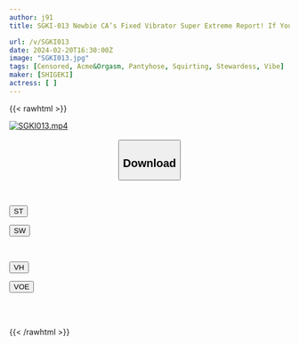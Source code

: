 ```yaml
---
author: j91
title: SGKI-013 Newbie CA’s Fixed Vibrator Super Extreme Report! If You Can Read The Entire Announcement Manuscript, You Will Win 1 Million Yen! If You Give Up, You Will Be Immediately Punished By Wearing Crab-Crotch Black Pantyhose.

url: /v/SGKI013
date: 2024-02-20T16:30:00Z
image: "SGKI013.jpg"
tags: [Censored, Acme&Orgasm, Pantyhose, Squirting, Stewardess, Vibe]
maker: [SHIGEKI]
actress: [ ]
---
```



{{< rawhtml >}}

<div class="video" data-videoid="OYO34lDyJwT9k4">
    <a href="javascript:;">
        <img src="/v/SGKI013/SGKI013.jpg" width="WIDTH" height="HEIGHT" alt="SGKI013.mp4" loading="lazy">
    </a>
</div>

<script type="text/javascript" src="https://j91.asia/asset/on-demand-st.js"></script>

<br>
  <link rel="stylesheet" href="https://j91.asia/asset/bs5.css">
  
  <center>
  <button class="btn btn-primary" type="button" data-bs-toggle="collapse" data-bs-target=".multi-collapse" aria-expanded="false" aria-controls="multiCollapseExample1 multiCollapseExample2"><h2>Download</h2></button></center>
</p>
<div class="row">
  <div class="col">
    <div class="collapse multi-collapse" id="multiCollapseExample1">
      <div class="card card-body">
	      	      <br>
<div class="buttons">  
<p><a href="https://streamtape.to/v/OYO34lDyJwT9k4" target="_blank"><button class="btn-hover color-3"><i class="fa fa-download"></i> ST</button></a></p>
<p><a href="https://cdnwish.com/memhrncw2pcd" target="_blank"><button class="btn-hover color-2"><i class="fa fa-download"></i> SW</button></a></p></div>
    </div>
  </div>
</div>
  <div class="col">
    <div class="collapse multi-collapse" id="multiCollapseExample2">
      <div class="card card-body">
	      <br>
<div class="buttons">
<p><a href="https://vidhidepro.com/f/u0pkelif96f8"><button class="btn-hover color-9"><i class="fa fa-download"></i> VH</button></a></p>
<p><a href="https://voe.sx/arvfrsarmhs2"><button class="btn-hover color-8"><i class="fa fa-download"></i> VOE</button></a></p></div>
<br><br>
      </div>
    </div>
  </div>
</div>

{{< /rawhtml >}}